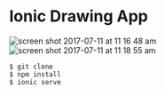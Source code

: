 # Ionic Drawing App

![screen shot 2017-07-11 at 11 16 48 am](https://user-images.githubusercontent.com/25731474/28046991-da9f3b26-662a-11e7-852c-0e051204bc16.png)
![screen shot 2017-07-11 at 11 18 55 am](https://user-images.githubusercontent.com/25731474/28046992-da9f7942-662a-11e7-85e5-cbbf07871e00.png)

```
$ git clone
$ npm install
$ ionic serve

```

